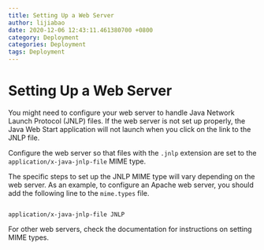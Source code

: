 ```yaml
---
title: Setting Up a Web Server
author: lijiabao
date: 2020-12-06 12:43:11.461380700 +0800
category: Deployment
categories: Deployment
tags: Deployment
---
```


# Setting Up a Web Server

You might need to configure your web server to handle Java Network Launch Protocol (JNLP) files. If the web server is not set up properly, the Java Web Start application will not launch when you click on the link to the JNLP file.

Configure the web server so that files with the `.jnlp` extension are set to the `application/x-java-jnlp-file` MIME type.

The specific steps to set up the JNLP MIME type will vary depending on the web server. As an example, to configure an Apache web server, you should add the following line to the `mime.types` file.

```

application/x-java-jnlp-file JNLP

```

For other web servers, check the documentation for instructions on setting MIME types.
